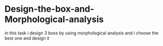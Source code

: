 # Design-the-box-and-Morphological-analysis
in this task i design 3 boxs by using morphological analysis and i choose the best one and design it 

